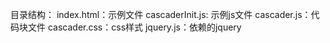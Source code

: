 目录结构：
index.html：示例文件
cascaderInit.js: 示例js文件
cascader.js：代码块文件
cascader.css：css样式
jquery.js：依赖的jquery
